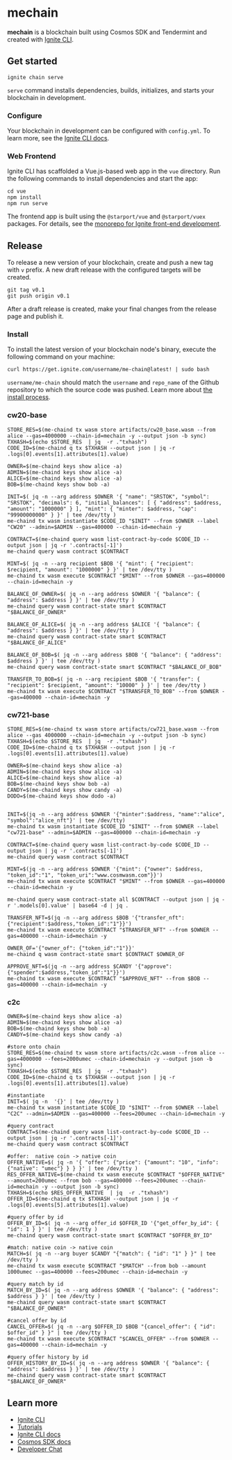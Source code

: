 # mechain
**mechain** is a blockchain built using Cosmos SDK and Tendermint and created with [Ignite CLI](https://ignite.com/cli).

## Get started

```
ignite chain serve
```

`serve` command installs dependencies, builds, initializes, and starts your blockchain in development.

### Configure

Your blockchain in development can be configured with `config.yml`. To learn more, see the [Ignite CLI docs](https://docs.ignite.com).

### Web Frontend

Ignite CLI has scaffolded a Vue.js-based web app in the `vue` directory. Run the following commands to install dependencies and start the app:

```
cd vue
npm install
npm run serve
```

The frontend app is built using the `@starport/vue` and `@starport/vuex` packages. For details, see the [monorepo for Ignite front-end development](https://github.com/ignite/web).

## Release
To release a new version of your blockchain, create and push a new tag with `v` prefix. A new draft release with the configured targets will be created.

```
git tag v0.1
git push origin v0.1
```

After a draft release is created, make your final changes from the release page and publish it.

### Install
To install the latest version of your blockchain node's binary, execute the following command on your machine:

```
curl https://get.ignite.com/username/me-chain@latest! | sudo bash
```
`username/me-chain` should match the `username` and `repo_name` of the Github repository to which the source code was pushed. Learn more about [the install process](https://github.com/allinbits/starport-installer).


### cw20-base
```
STORE_RES=$(me-chaind tx wasm store artifacts/cw20_base.wasm --from alice --gas=4000000 --chain-id=mechain -y --output json -b sync)
TXHASH=$(echo $STORE_RES  | jq  -r ."txhash")
CODE_ID=$(me-chaind q tx $TXHASH --output json | jq -r .logs[0].events[1].attributes[1].value)

OWNER=$(me-chaind keys show alice -a)
ADMIN=$(me-chaind keys show alice -a)
ALICE=$(me-chaind keys show alice -a)
BOB=$(me-chaind keys show bob -a)

INIT=$( jq -n --arg address $OWNER '{ "name": "SRSTOK", "symbol": "SRSTOK", "decimals": 6, "initial_balances": [ { "address": $address, "amount": "1000000" } ], "mint": { "minter": $address, "cap": "99900000000" } }' | tee /dev/tty )
me-chaind tx wasm instantiate $CODE_ID "$INIT" --from $OWNER --label "CW20" --admin=$ADMIN --gas=400000 --chain-id=mechain -y

CONTRACT=$(me-chaind query wasm list-contract-by-code $CODE_ID --output json | jq -r '.contracts[-1]')
me-chaind query wasm contract $CONTRACT

MINT=$( jq -n --arg recipient $BOB '{ "mint": { "recipient": $recipient, "amount": "1000000" } }' | tee /dev/tty )
me-chaind tx wasm execute $CONTRACT "$MINT" --from $OWNER --gas=400000 --chain-id=mechain -y

BALANCE_OF_OWNER=$( jq -n --arg address $OWNER '{ "balance": { "address": $address } }' | tee /dev/tty )
me-chaind query wasm contract-state smart $CONTRACT "$BALANCE_OF_OWNER"

BALANCE_OF_ALICE=$( jq -n --arg address $ALICE '{ "balance": { "address": $address } }' | tee /dev/tty )
me-chaind query wasm contract-state smart $CONTRACT "$BALANCE_OF_ALICE"

BALANCE_OF_BOB=$( jq -n --arg address $BOB '{ "balance": { "address": $address } }' | tee /dev/tty )
me-chaind query wasm contract-state smart $CONTRACT "$BALANCE_OF_BOB"

TRANSFER_TO_BOB=$( jq -n --arg recipient $BOB '{ "transfer": { "recipient": $recipient, "amount": "10000" } }' | tee /dev/tty )
me-chaind tx wasm execute $CONTRACT "$TRANSFER_TO_BOB" --from $OWNER --gas=400000 --chain-id=mechain -y
```

### cw721-base
```
STORE_RES=$(me-chaind tx wasm store artifacts/cw721_base.wasm --from alice --gas 4000000 --chain-id=mechain -y --output json -b sync)
TXHASH=$(echo $STORE_RES  | jq  -r ."txhash")
CODE_ID=$(me-chaind q tx $TXHASH --output json | jq -r .logs[0].events[1].attributes[1].value)

OWNER=$(me-chaind keys show alice -a)
ADMIN=$(me-chaind keys show alice -a)
ALICE=$(me-chaind keys show alice -a)
BOB=$(me-chaind keys show bob -a)
CANDY=$(me-chaind keys show candy -a)
DODO=$(me-chaind keys show dodo -a)


INIT=$(jq -n --arg address $OWNER '{"minter":$address, "name":"alice", "symbol":"alice_nft"}' | tee /dev/tty)
me-chaind tx wasm instantiate $CODE_ID "$INIT" --from $OWNER --label "cw721-base" --admin=$ADMIN --gas=400000 --chain-id=mechain -y

CONTRACT=$(me-chaind query wasm list-contract-by-code $CODE_ID --output json | jq -r '.contracts[-1]')
me-chaind query wasm contract $CONTRACT

MINT=$(jq -n --arg address $OWNER '{"mint": {"owner": $address, "token_id":"1", "token_uri":"www.cosmwasm.com"}}') 
me-chaind tx wasm execute $CONTRACT "$MINT" --from $OWNER --gas=400000 --chain-id=mechain -y

me-chaind query wasm contract-state all $CONTRACT --output json | jq -r '.models[0].value' | base64 -d | jq .

TRANSFER_NFT=$(jq -n --arg address $BOB '{"transfer_nft":{"recipient":$address,"token_id":"1"}}')
me-chaind tx wasm execute $CONTRACT "$TRANSFER_NFT" --from $OWNER --gas=400000 --chain-id=mechain -y

OWNER_OF='{"owner_of": {"token_id":"1"}}'
me-chaind q wasm contract-state smart $CONTRACT $OWNER_OF

APPROVE_NFT=$(jq -n --arg address $CANDY '{"approve":{"spender":$address,"token_id":"1"}}')
me-chaind tx wasm execute $CONTRACT "$APPROVE_NFT" --from $BOB --gas=400000 --chain-id=mechain -y
```

### c2c
```
OWNER=$(me-chaind keys show alice -a)
ADMIN=$(me-chaind keys show alice -a)
BOB=$(me-chaind keys show bob -a)
CANDY=$(me-chaind keys show candy -a)

#store onto chain
STORE_RES=$(me-chaind tx wasm store artifacts/c2c.wasm --from alice --gas=4000000 --fees=2000umec --chain-id=mechain -y --output json -b sync)
TXHASH=$(echo $STORE_RES  | jq  -r ."txhash")
CODE_ID=$(me-chaind q tx $TXHASH --output json | jq -r .logs[0].events[1].attributes[1].value)

#instantiate
INIT=$( jq -n  '{}' | tee /dev/tty )
me-chaind tx wasm instantiate $CODE_ID "$INIT" --from $OWNER --label "C2C" --admin=$ADMIN --gas=400000 --fees=200umec --chain-id=mechain -y

#query contract
CONTRACT=$(me-chaind query wasm list-contract-by-code $CODE_ID --output json | jq -r '.contracts[-1]')
me-chaind query wasm contract $CONTRACT

#offer:  native coin -> native coin
OFFER_NATIVE=$( jq -n '{ "offer": {"price": {"amount": "10", "info": {"native": "umec"} } } }' | tee /dev/tty )
RES_OFFER_NATIVE=$(me-chaind tx wasm execute $CONTRACT "$OFFER_NATIVE" --amount=200umec --from bob --gas=400000 --fees=200umec --chain-id=mechain -y --output json -b sync)
TXHASH=$(echo $RES_OFFER_NATIVE  | jq  -r ."txhash")
OFFER_ID=$(me-chaind q tx $TXHASH --output json | jq -r .logs[0].events[5].attributes[1].value)

#query offer by id
OFFER_BY_ID=$( jq -n --arg offer_id $OFFER_ID '{"get_offer_by_id": { "id": 1 } }' | tee /dev/tty )
me-chaind query wasm contract-state smart $CONTRACT "$OFFER_BY_ID"

#match: native coin -> native coin
MATCH=$( jq -n --arg buyer $CANDY "{"match": { "id": "1" } }" | tee /dev/tty )
me-chaind tx wasm execute $CONTRACT "$MATCH" --from bob --amount 1000umec --gas=400000 --fees=200umec --chain-id=mechain -y

#query match by id
MATCH_BY_ID=$( jq -n --arg address $OWNER '{ "balance": { "address": $address } }' | tee /dev/tty )
me-chaind query wasm contract-state smart $CONTRACT "$BALANCE_OF_OWNER"

#cancel offer by id
CANCEL_OFFER=$( jq -n --arg $OFFER_ID $BOB "{cancel_offer": { "id": $offer_id" } }" | tee /dev/tty )
me-chaind tx wasm execute $CONTRACT "$CANCEL_OFFER" --from $OWNER --gas=400000 --chain-id=mechain -y

#query offer history by id
OFFER_HISTORY_BY_ID=$( jq -n --arg address $OWNER '{ "balance": { "address": $address } }' | tee /dev/tty )
me-chaind query wasm contract-state smart $CONTRACT "$BALANCE_OF_OWNER"

```
## Learn more

- [Ignite CLI](https://ignite.com/cli)
- [Tutorials](https://docs.ignite.com/guide)
- [Ignite CLI docs](https://docs.ignite.com)
- [Cosmos SDK docs](https://docs.cosmos.network)
- [Developer Chat](https://discord.gg/ignite)
